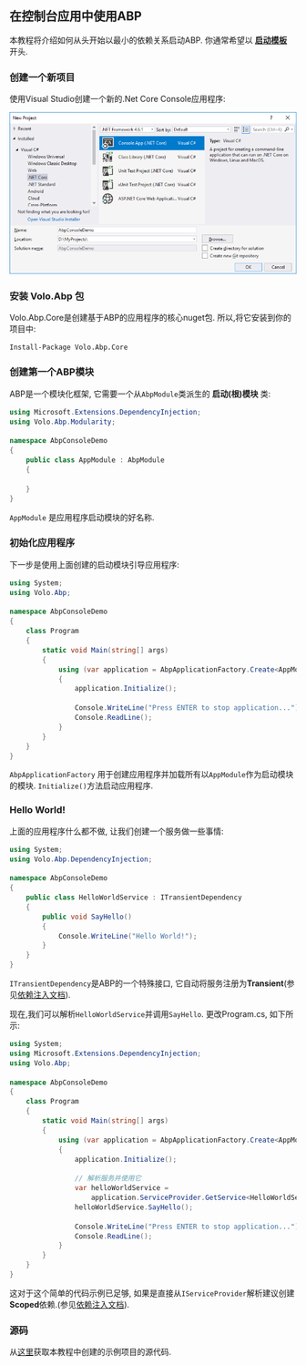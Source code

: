 ﻿## 在控制台应用中使用ABP

本教程将介绍如何从头开始以最小的依赖关系启动ABP. 你通常希望以 **[启动模板](https://abp.io/Templates)** 开头.

### 创建一个新项目

使用Visual Studio创建一个新的.Net Core Console应用程序:

![](images/create-new-net-core-console-application.png)

### 安装 Volo.Abp 包

Volo.Abp.Core是创建基于ABP的应用程序的核心nuget包. 所以,将它安装到你的项目中:

````
Install-Package Volo.Abp.Core
````

### 创建第一个ABP模块

ABP是一个模块化框架, 它需要一个从``AbpModule``类派生的 **启动(根)模块** 类:

````C#
using Microsoft.Extensions.DependencyInjection;
using Volo.Abp.Modularity;

namespace AbpConsoleDemo
{
    public class AppModule : AbpModule
    {
        
    }
}
````

``AppModule`` 是应用程序启动模块的好名称.

### 初始化应用程序

下一步是使用上面创建的启动模块引导应用程序:

````C#
using System;
using Volo.Abp;

namespace AbpConsoleDemo
{
    class Program
    {
        static void Main(string[] args)
        {
            using (var application = AbpApplicationFactory.Create<AppModule>())
            {
                application.Initialize();

                Console.WriteLine("Press ENTER to stop application...");
                Console.ReadLine();
            }
        }
    }
}

````

``AbpApplicationFactory`` 用于创建应用程序并加载所有以``AppModule``作为启动模块的模块. ``Initialize()``方法启动应用程序.

### Hello World!

上面的应用程序什么都不做, 让我们创建一个服务做一些事情:

````C#
using System;
using Volo.Abp.DependencyInjection;

namespace AbpConsoleDemo
{
    public class HelloWorldService : ITransientDependency
    {
        public void SayHello()
        {
            Console.WriteLine("Hello World!");
        }
    }
}

````

``ITransientDependency``是ABP的一个特殊接口, 它自动将服务注册为**Transient**(参见[依赖注入文档](Dependency-Injection.md)).

现在,我们可以解析``HelloWorldService``并调用``SayHello``. 更改Program.cs, 如下所示:

````C#
using System;
using Microsoft.Extensions.DependencyInjection;
using Volo.Abp;

namespace AbpConsoleDemo
{
    class Program
    {
        static void Main(string[] args)
        {
            using (var application = AbpApplicationFactory.Create<AppModule>())
            {
                application.Initialize();

                // 解析服务并使用它
                var helloWorldService = 
                    application.ServiceProvider.GetService<HelloWorldService>();
                helloWorldService.SayHello();

                Console.WriteLine("Press ENTER to stop application...");
                Console.ReadLine();
            }
        }
    }
}
````

这对于这个简单的代码示例已足够, 如果是直接从``IServiceProvider``解析建议创建**Scoped**依赖.(参见[依赖注入文档](Dependency-Injection.md)).

### 源码

从[这里](https://github.com/abpframework/abp/tree/dev/samples/BasicConsoleApplication)获取本教程中创建的示例项目的源代码.